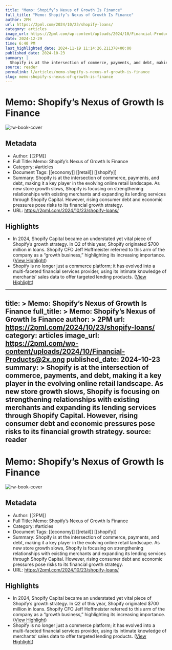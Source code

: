 ```yaml
---
title: "Memo: Shopify’s Nexus of Growth Is Finance"
full_title: "Memo: Shopify’s Nexus of Growth Is Finance"
author: 2PM
url: https://2pml.com/2024/10/23/shopify-loans/
category: articles
image_url: https://2pml.com/wp-content/uploads/2024/10/Financial-Products@2x.png
date: 2024-12-29
time: 6:40 PM
last_highlighted_date: 2024-11-19 11:14:26.211378+00:00
published_date: 2024-10-23
summary: |
  Shopify is at the intersection of commerce, payments, and debt, making it a key player in the evolving online retail landscape. As new store growth slows, Shopify is focusing on strengthening relationships with existing merchants and expanding its lending services through Shopify Capital. However, rising consumer debt and economic pressures pose risks to its financial growth strategy.
source: reader
permalink: l/articles/memo-shopify-s-nexus-of-growth-is-finance
slug: memo-shopify-s-nexus-of-growth-is-finance
---
```

# Memo: Shopify’s Nexus of Growth Is Finance

![rw-book-cover](https://2pml.com/wp-content/uploads/2024/10/Financial-Products@2x.png)

## Metadata
- Author: [[2PM]]
- Full Title: Memo: Shopify’s Nexus of Growth Is Finance
- Category: #articles
- Document Tags: [[economy]] [[retail]] [[shopify]] 
- Summary: Shopify is at the intersection of commerce, payments, and debt, making it a key player in the evolving online retail landscape. As new store growth slows, Shopify is focusing on strengthening relationships with existing merchants and expanding its lending services through Shopify Capital. However, rising consumer debt and economic pressures pose risks to its financial growth strategy.
- URL: https://2pml.com/2024/10/23/shopify-loans/

## Highlights
- In 2024, Shopify Capital became an understated yet vital piece of Shopify’s growth strategy. In Q2 of this year, Shopify originated $700 million in loans. Shopify CFO Jeff Hoffmeister referred to this arm of the company as a “growth business,” highlighting its increasing importance. ([View Highlight](https://read.readwise.io/read/01jd2210jp3zrs3hsqsz7axxkv))
- Shopify is no longer just a commerce platform; it has evolved into a multi-faceted financial services provider, using its intimate knowledge of merchants’ sales data to offer targeted lending products. ([View Highlight](https://read.readwise.io/read/01jd222z8dgbnf2dhj3ym6qvxs))


---
title: >
  Memo: Shopify’s Nexus of Growth Is Finance
full_title: >
  Memo: Shopify’s Nexus of Growth Is Finance
author: >
  2PM
url: https://2pml.com/2024/10/23/shopify-loans/
category: articles
image_url: https://2pml.com/wp-content/uploads/2024/10/Financial-Products@2x.png
published_date: 2024-10-23
summary: >
  Shopify is at the intersection of commerce, payments, and debt, making it a key player in the evolving online retail landscape. As new store growth slows, Shopify is focusing on strengthening relationships with existing merchants and expanding its lending services through Shopify Capital. However, rising consumer debt and economic pressures pose risks to its financial growth strategy.
source: reader
---
# Memo: Shopify’s Nexus of Growth Is Finance

![rw-book-cover](https://2pml.com/wp-content/uploads/2024/10/Financial-Products@2x.png)

## Metadata
- Author: [[2PM]]
- Full Title: Memo: Shopify’s Nexus of Growth Is Finance
- Category: #articles
- Document Tags: [[economy]] [[retail]] [[shopify]] 
- Summary: Shopify is at the intersection of commerce, payments, and debt, making it a key player in the evolving online retail landscape. As new store growth slows, Shopify is focusing on strengthening relationships with existing merchants and expanding its lending services through Shopify Capital. However, rising consumer debt and economic pressures pose risks to its financial growth strategy.
- URL: https://2pml.com/2024/10/23/shopify-loans/

## Highlights
- In 2024, Shopify Capital became an understated yet vital piece of Shopify’s growth strategy. In Q2 of this year, Shopify originated $700 million in loans. Shopify CFO Jeff Hoffmeister referred to this arm of the company as a “growth business,” highlighting its increasing importance. ([View Highlight](https://read.readwise.io/read/01jd2210jp3zrs3hsqsz7axxkv))
- Shopify is no longer just a commerce platform; it has evolved into a multi-faceted financial services provider, using its intimate knowledge of merchants’ sales data to offer targeted lending products. ([View Highlight](https://read.readwise.io/read/01jd222z8dgbnf2dhj3ym6qvxs))



